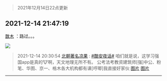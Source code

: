 > 2021年12月14日22点更新
<link rel="stylesheet" href="https://cdn.jsdelivr.net/gh/taotie6/sampleJSON@main/css/photo_show.css">
<meta name="referrer" content="no-referrer" />


 ## 2021-12-14 21:47:19 

 [㪚木](https://www.coolapk.com/feed/32130209?shareKey=ZDBkZDQ5MjA1NGMxNjFiOGEzNjg~) ：路过。。。 

<div class="album">
<img class="img-item" src="http://image.coolapk.com/feed/2021/1214/21/1081091_41484758_9638_3707_432@1080x1244.jpeg" />
</div>

> 2021-12-14 20:30:54 
> [北朝著名凉果](https://www.coolapk.com/feed/32128509?shareKey=ZjZmMWUwNjEzZWJlNjFiOGEzNjg~) : <a class="feed-link-tag" href="/t/酷安夜话?type=0">#酷安夜话#</a> 咱们就是说，这学习强国app是真的🐮啊，天文地理无所不有。 公考法考教资建筑师[强]中公、粉笔、华图、京一、格木各大机构都有课[哼唧]我直接好家伙 
[图片](http://image.coolapk.com/feed/2021/1214/20/2415217_7662a414_5051_7965_959@1080x2400.jpeg)
[图片](http://image.coolapk.com/feed/2021/1214/20/2415217_bb1d120c_5051_7972_772@1080x2400.jpeg)

 ------- 

